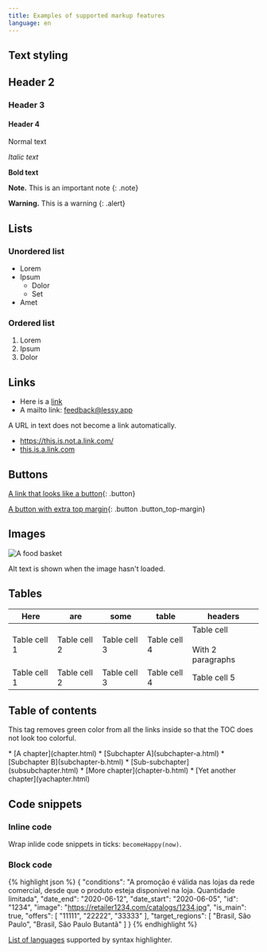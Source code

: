 ```yaml
---
title: Examples of supported markup features
language: en
---
```


## Text styling

## Header 2
### Header 3
#### Header 4

Normal text

*Italic text*

**Bold text**

**Note.** This is an important note
{: .note}

**Warning.** This is a warning
{: .alert}

## Lists
### Unordered list
* Lorem
* Ipsum
  * Dolor
  * Set
* Amet

### Ordered list
1. Lorem
2. Ipsum
3. Dolor


## Links

* Here is a [link](https://lessy.app)
* A mailto link: [feedback@lessy.app](mailto:feedback@lessy.app)

A URL in text does not become a link automatically.
* https://this.is.not.a.link.com/
* [this.is.a.link.com](https://this.is.a.link.com/)


## Buttons

[A link that looks like a button](https://lessy.app){: .button}

[A button with extra top margin](https://lessy.app){: .button .button_top-margin}


## Images

![A food basket](https://yastatic.net/s3/edadeal-public-static/corecase/images-for-desktop-segments/food-rec.png)

Alt text is shown when the image hasn't loaded.


## Tables

| Here | are | some | table | headers |
| -------- | ------- | -------- | ------- |  ------- |
| Table cell 1 | Table cell 2 | Table cell 3 | Table cell 4 |  Table cell<br /><br />With 2 paragraphs |
| Table cell 1 | Table cell 2 | Table cell 3 | Table cell 4 |  Table cell 5 |


## Table of contents

This tag removes green color from all the links inside so that the TOC does not look too colorful.

<div class="table-of-contents" markdown="1">
* [A chapter](chapter.html)
  * [Subchapter A](subchapter-a.html)
  * [Subchapter B](subchapter-b.html)
    * [Sub-subchapter](subsubchapter.html)
* [More chapter](chapter-b.html)
* [Yet another chapter](yachapter.html)
</div>

## Code snippets

### Inline code
Wrap inlide code snippets in ticks: `becomeHappy(now)`.

### Block code
{% highlight json %}
{
  "conditions": "A promoção é válida nas lojas da rede comercial, desde que o produto esteja disponível na loja. Quantidade limitada",
  "date_end": "2020-06-12",
  "date_start": "2020-06-05",
  "id": "1234",
  "image": "https://retailer1234.com/catalogs/1234.jpg",
  "is_main": true,
  "offers": [
    "11111",
    "22222",
    "33333"
  ],
  "target_regions": [
    "Brasil, São Paulo",
    "Brasil, São Paulo Butantã"
  ]
}
{% endhighlight %}

[List of languages](https://github.com/rouge-ruby/rouge/wiki/List-of-supported-languages-and-lexers) supported by syntax highlighter.
